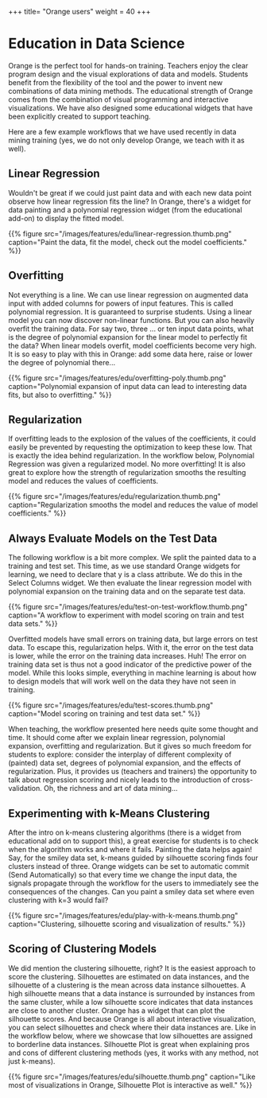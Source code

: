 +++
title= "Orange users"
weight = 40
+++

# Education in Data Science

Orange is the perfect tool for hands-on training. Teachers enjoy the clear program design and the visual explorations of data and models. Students benefit from the flexibility of the tool and the power to invent new combinations of data mining methods. The educational strength of Orange comes from the combination of visual programming and interactive visualizations. We have also designed some educational widgets that have been explicitly created to support teaching.

Here are a few example workflows that we have used recently in data mining training (yes, we do not only develop Orange, we teach with it as well).

## Linear Regression

Wouldn't be great if we could just paint data and with each new data point observe how linear regression fits the line? In Orange, there's a widget for data painting and a polynomial regression widget (from the educational add-on) to display the fitted model.

{{% figure src="/images/features/edu/linear-regression.thumb.png" caption="Paint the data, fit the model, check out the model coefficients." %}}

## Overfitting

Not everything is a line. We can use linear regression on augmented data input with added columns for powers of input features. This is called polynomial regression. It is guaranteed to surprise students. Using a linear model you can now discover non-linear functions. But you can also heavily overfit the training data. For say two, three ... or ten input data points, what is the degree of polynomial expansion for the linear model to perfectly fit the data? When linear models overfit, model coefficients become very high. It is so easy to play with this in Orange: add some data here, raise or lower the degree of polynomial there...

{{% figure src="/images/features/edu/overfitting-poly.thumb.png" caption="Polynomial expansion of input data can lead to interesting data fits, but also to overfitting." %}}

## Regularization
If overfitting leads to the explosion of the values of the coefficients, it could easily be prevented by requesting the optimization to keep these low. That is exactly the idea behind regularization. In the workflow below, Polynomial Regression was given a regularized model. No more overfitting! It is also great to explore how the strength of regularization smooths the resulting model and reduces the values of coefficients.

{{% figure src="/images/features/edu/regularization.thumb.png" caption="Regularization smooths the model and reduces the value of model coefficients." %}}

## Always Evaluate Models on the Test Data

The following workflow is a bit more complex. We split the painted data to a training and test set. This time, as we use standard Orange widgets for learning, we need to declare that y is a class attribute. We do this in the Select Columns widget. We then evaluate the linear regression model with polynomial expansion on the training data and on the separate test data.

{{% figure src="/images/features/edu/test-on-test-workflow.thumb.png" caption="A workflow to experiment with model scoring on train and test data sets." %}}

Overfitted models have small errors on training data, but large errors on test data. To escape this, regularization helps. With it, the error on the test data is lower, while the error on the training data increases. Huh! The error on training data set is thus not a good indicator of the predictive power of the model. While this looks simple, everything in machine learning is about how to design models that will work well on the data they have not seen in training.

{{% figure src="/images/features/edu/test-scores.thumb.png" caption="Model scoring on training and test data set." %}}

When teaching, the workflow presented here needs quite some thought and time. It should come after we explain linear regression, polynomial expansion, overfitting and regularization. But it gives so much freedom for students to explore: consider the interplay of different complexity of (painted) data set, degrees of polynomial expansion, and the effects of regularization. Plus, it provides us (teachers and trainers) the opportunity to talk about regression scoring and nicely leads to the introduction of cross-validation. Oh, the richness and art of data mining...

## Experimenting with k-Means Clustering

After the intro on k-means clustering algorithms (there is a widget from educational add on to support this), a great exercise for students is to check when the algorithm works and where it fails. Painting the data helps again! Say, for the smiley data set, k-means guided by silhouette scoring finds four clusters instead of three. Orange widgets can be set to automatic commit (Send Automatically) so that every time we change the input data, the signals propagate through the workflow for the users to immediately see the consequences of the changes. Can you paint a smiley data set where even clustering with k=3 would fail?

{{% figure src="/images/features/edu/play-with-k-means.thumb.png" caption="Clustering, silhouette scoring and visualization of results." %}}

## Scoring of Clustering Models

We did mention the clustering silhouette, right? It is the easiest approach to score the clustering. Silhouettes are estimated on data instances, and the silhouette of a clustering is the mean across data instance silhouettes. A high silhouette means that a data instance is surrounded by instances from the same cluster, while a low silhouette score indicates that data instances are close to another cluster. Orange has a widget that can plot the silhouette scores. And because Orange is all about interactive visualization, you can select silhouettes and check where their data instances are. Like in the workflow below, where we showcase that low silhouettes are assigned to borderline data instances. Silhouette Plot is great when explaining pros and cons of different clustering methods (yes, it works with any method, not just k-means).

{{% figure src="/images/features/edu/silhouette.thumb.png" caption="Like most of visualizations in Orange, Silhouette Plot is interactive as well." %}}
